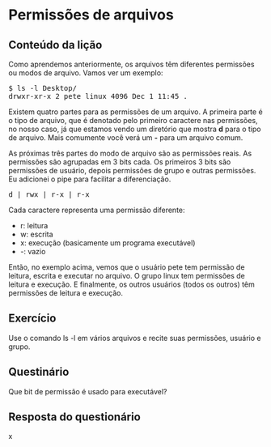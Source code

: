 # Permissões de arquivos

## Conteúdo da lição

Como aprendemos anteriormente, os arquivos têm diferentes permissões ou modos de arquivo. Vamos ver um exemplo:

<pre>$ ls -l Desktop/
drwxr-xr-x 2 pete linux 4096 Dec 1 11:45 .
</pre>

Existem quatro partes para as permissões de um arquivo. A primeira parte é o tipo de arquivo, que é denotado pelo primeiro caractere nas permissões, no nosso caso, já que estamos vendo um diretório que mostra <b>d</b> para o tipo de arquivo. Mais comumente você verá um <b>-</b> para um arquivo comum. 

As próximas três partes do modo de arquivo são as permissões reais. As permissões são agrupadas em 3 bits cada. Os primeiros 3 bits são permissões de usuário, depois permissões de grupo e outras permissões. Eu adicionei o pipe para facilitar a diferenciação.

<pre>d | rwx | r-x | r-x </pre>

Cada caractere representa uma permissão diferente: 
<ul>
<li>r: leitura</li>
<li>w: escrita</li>
<li>x: execução (basicamente um programa executável)</li>
<li>-: vazio</li>
</ul>

Então, no exemplo acima, vemos que o usuário pete tem permissão de leitura, escrita e executar no arquivo. O grupo linux tem permissões de leitura e execução. E finalmente, os outros usuários (todos os outros) têm permissões de leitura e execução.

## Exercício

Use o comando ls -l em vários arquivos e recite suas permissões, usuário e grupo. 

## Questinário

Que bit de permissão é usado para executável? 

## Resposta do questionário

x
